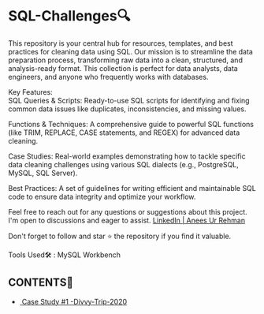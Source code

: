 # SQL-Challenges🔍

<p>This repository is your central hub for resources, templates, and best practices for cleaning data using SQL. Our mission is to streamline the data preparation process, transforming raw data into a clean, structured, and analysis-ready format. This collection is perfect for data analysts, data engineers, and anyone who frequently works with databases.<br>

Key Features:<br>
SQL Queries & Scripts: Ready-to-use SQL scripts for identifying and fixing common data issues like duplicates, inconsistencies, and missing values.<br>

Functions & Techniques: A comprehensive guide to powerful SQL functions (like TRIM, REPLACE, CASE statements, and REGEX) for advanced data cleaning.<br>

Case Studies: Real-world examples demonstrating how to tackle specific data cleaning challenges using various SQL dialects (e.g., PostgreSQL, MySQL, SQL Server).<br>

Best Practices: A set of guidelines for writing efficient and maintainable SQL code to ensure data integrity and optimize your workflow.<br></p>

<p>Feel free to reach out for any questions or suggestions about this project. I'm open to discussions and eager to assist.
<a href="https://www.linkedin.com/in/anees-ur-rehman-7a2245378/">LinkedIn | Anees Ur Rehman</a>

  Don't forget to follow and star ⭐ the repository if you find it valuable.</p>
  <p>Tools Used🛠️ : MySQL Workbench</p>

  <h2>CONTENTS📝</h2>
<ul>
  <li> 
  <a href="#">
  <img src="Case Study #1 -Divvy-Trip-2020" alt=""> Case Study #1 -Divvy-Trip-2020</a>
  </li>
</ul>
